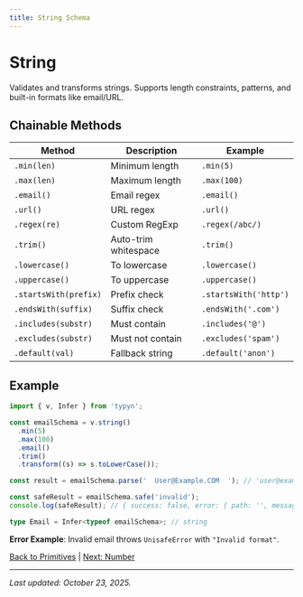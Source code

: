 ```yaml
---
title: String Schema
---
```


# String

Validates and transforms strings. Supports length constraints, patterns, and built-in formats like email/URL.

## Chainable Methods
| Method | Description | Example |
|--------|-------------|---------|
| `.min(len)` | Minimum length | `.min(5)` |
| `.max(len)` | Maximum length | `.max(100)` |
| `.email()` | Email regex | `.email()` |
| `.url()` | URL regex | `.url()` |
| `.regex(re)` | Custom RegExp | `.regex(/abc/)` |
| `.trim()` | Auto-trim whitespace | `.trim()` |
| `.lowercase()` | To lowercase | `.lowercase()` |
| `.uppercase()` | To uppercase | `.uppercase()` |
| `.startsWith(prefix)` | Prefix check | `.startsWith('http')` |
| `.endsWith(suffix)` | Suffix check | `.endsWith('.com')` |
| `.includes(substr)` | Must contain | `.includes('@')` |
| `.excludes(substr)` | Must not contain | `.excludes('spam')` |
| `.default(val)` | Fallback string | `.default('anon')` |

## Example
```typescript
import { v, Infer } from 'typyn';

const emailSchema = v.string()
  .min(5)
  .max(100)
  .email()
  .trim()
  .transform((s) => s.toLowerCase());

const result = emailSchema.parse('  User@Example.COM  '); // 'user@example.com'

const safeResult = emailSchema.safe('invalid');
console.log(safeResult); // { success: false, error: { path: '', message: 'Invalid format' } }

type Email = Infer<typeof emailSchema>; // string
```

**Error Example**: Invalid email throws `UnisafeError` with `"Invalid format"`.

[Back to Primitives](/primitives/) | [Next: Number](/primitives/number)

---

*Last updated: October 23, 2025.*
